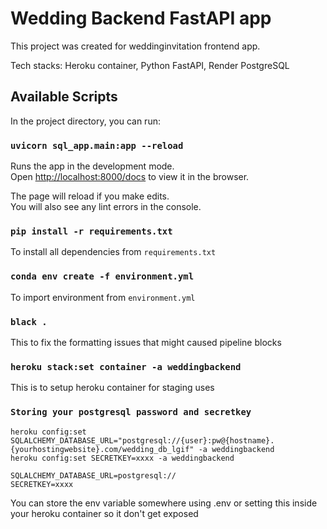 # Wedding Backend FastAPI app

This project was created for weddinginvitation frontend app.

Tech stacks: Heroku container, Python FastAPI, Render PostgreSQL

## Available Scripts

In the project directory, you can run:

### `uvicorn sql_app.main:app --reload`

Runs the app in the development mode.\
Open [http://localhost:8000/docs](http://localhost:8000/docs) to view it in the browser.

The page will reload if you make edits.\
You will also see any lint errors in the console.

### `pip install -r requirements.txt`

To install all dependencies from `requirements.txt`

### `conda env create -f environment.yml`

To import environment from `environment.yml`

### `black .`

This to fix the formatting issues that might caused pipeline blocks

### `heroku stack:set container -a weddingbackend`

This is to setup heroku container for staging uses

### `Storing your postgresql password and secretkey`

```
heroku config:set SQLALCHEMY_DATABASE_URL="postgresql://{user}:pw@{hostname}.{yourhostingwebsite}.com/wedding_db_lgif" -a weddingbackend
heroku config:set SECRETKEY=xxxx -a weddingbackend
```
```.env
SQLALCHEMY_DATABASE_URL=postgresql://
SECRETKEY=xxxx
```

You can store the env variable somewhere using .env or setting this inside your heroku container so it don't get exposed